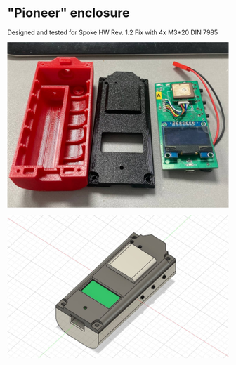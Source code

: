 # "Pioneer" enclosure
Designed and tested for Spoke HW Rev. 1.2
Fix with 4x M3*20 DIN 7985

<p align="center">
  <img src="Pioneer_real.jpg">
</p>

<p align="center">
  <img src="Pioneer_top.jpg">
</p>